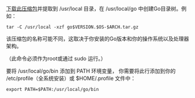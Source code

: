 [下载此压缩包](http://golang.org/dl)并提取到 /usr/local 目录，在 /usr/local/go 中创建Go目录树。例如：
```
tar -C /usr/local -xzf go$VERSION.$OS-$ARCH.tar.gz
```
该压缩包的名称可能不同，这取决于你安装的Go版本和你的操作系统以及处理器架构。

（此命令必须作为root或通过 sudo 运行。）

要将 /usr/local/go/bin 添加到 PATH 环境变量， 你需要将此行添加到你的 /etc/profile（全系统安装）或 $HOME/.profile 文件中：
```
export PATH=$PATH:/usr/local/go/bin
```
